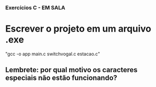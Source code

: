 ### Exercícios C - EM SALA

# Escrever o projeto em um arquivo .exe
"gcc -o app main.c switchvogal.c estacao.c"

## Lembrete: por qual motivo os caracteres especiais não estão funcionando?